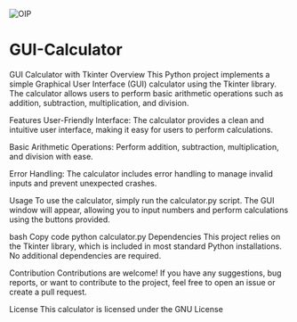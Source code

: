 ![OIP](https://github.com/khalid361/GUI-Calculator/assets/140252447/8c9d9ed1-4671-4250-a52d-66e389c9874b)
# GUI-Calculator

GUI Calculator with Tkinter
Overview
This Python project implements a simple Graphical User Interface (GUI) calculator using the Tkinter library. The calculator allows users to perform basic arithmetic operations such as addition, subtraction, multiplication, and division.

Features
User-Friendly Interface: The calculator provides a clean and intuitive user interface, making it easy for users to perform calculations.

Basic Arithmetic Operations: Perform addition, subtraction, multiplication, and division with ease.

Error Handling: The calculator includes error handling to manage invalid inputs and prevent unexpected crashes.

Usage
To use the calculator, simply run the calculator.py script. The GUI window will appear, allowing you to input numbers and perform calculations using the buttons provided.

bash
Copy code
python calculator.py
Dependencies
This project relies on the Tkinter library, which is included in most standard Python installations. No additional dependencies are required.

Contribution
Contributions are welcome! If you have any suggestions, bug reports, or want to contribute to the project, feel free to open an issue or create a pull request.

License
This calculator is licensed under the GNU License
